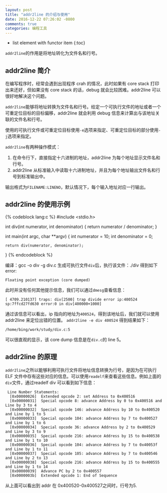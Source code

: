 ```yaml
---
layout: post
title: "addr2line 的介绍与使用"
date: 2016-12-22 07:26:02 -0800
comments: true
categories: 编程工具
---
```


* list element with functor item
{:toc}

`addr2line`的作用是将地址转化为文件名和行号。  
<!--more-->

## addr2line 简介
在编写程序时，经常会遇到出现程序 crah 的情况，此时如果有 core stack 打印出来还好，但如果没有 core stack 的话，debug 就会比较困难。addr2line 可以很好地解决这个问题。  

`addr2line`能够将地址转换为文件名和行号。给定一个可执行文件的地址或者一个可重定位目标的目标偏移，addr2line 就会利用 debug 信息来计算出与该地址关联的文件名和行号。  

使用的可执行文件或可重定位目标使用`-e`选项来指定、可重定位目标的部分使用`-j`选项来指定。

`addr2line`有两种操作模式：  
1. 在命令行下，直接指定十六进制的地址，addr2line 为每个地址显示文件名和行号。  
2. addr2line 从标准输入中读取十六进制地址，并且为每个地址输出文件名和行号到标准输出中。  

输出格式为`FILENAME:LINENO`，默认情况下，每个输入地址对应一行输出。  


## addr2line 的使用示例
{% codeblock lang:c %}
#include <stdio.h>

int div(int numerator, int denominator)
{
    return numerator / denominator;
}

int main(int argc, char **argv)
{
    int numerator   = 10;
    int denominator = 0;

    return div(numerator, denominator);
}
{% endcodeblock %}

编译：gcc -o div -g div.c
生成可执行文件`div`后，执行该文件：./div 得到如下error:  
```
Floating point exception (core dumped)
```

此时并没有任何其他提示信息，我们可以通过`dmesg`查看信息：  
```
[ 4709.210137] traps: div[2500] trap divide error ip:400524 sp:7ffcd27fd630 error:0 in div[400000+1000]
```
通过该信息可以看出，ip 指向的地址为`400524`，得到该地址后，我们就可以使用 addr2line 来定位出错的位置。 
`addr2line -e div 400524` 得到结果如下：  
```
/home/bing/work/study/div.c:5
```

可以很直观的显示，该 core  dump 信息是在`div.c`的 line 5。  

## addr2line 的原理
`addr2line`之所以能够利用可执行文件将地址信息转换为行号，是因为在可执行 ELF 文件中存有这些对应的信息。可以使用`readelf`来查看这些信息。例如上面的`div`文件，通过readelf div 可以看到如下信息：
```
 Line Number Statements:
  [0x00000026]  Extended opcode 2: set Address to 0x400516
  [0x00000031]  Special opcode 8: advance Address by 0 to 0x400516 and Line by 3 to 4
  [0x00000032]  Special opcode 146: advance Address by 10 to 0x400520 and Line by 1 to 5
  [0x00000033]  Special opcode 104: advance Address by 7 to 0x400527 and Line by 1 to 6
  [0x00000034]  Special opcode 36: advance Address by 2 to 0x400529 and Line by 3 to 9
  [0x00000035]  Special opcode 216: advance Address by 15 to 0x400538 and Line by 1 to 10
  [0x00000036]  Special opcode 104: advance Address by 7 to 0x40053f and Line by 1 to 11
  [0x00000037]  Special opcode 105: advance Address by 7 to 0x400546 and Line by 2 to 13
  [0x00000038]  Special opcode 216: advance Address by 15 to 0x400555 and Line by 1 to 14
  [0x00000039]  Advance PC by 2 to 0x400557
  [0x0000003b]  Extended opcode 1: End of Sequence
```
从上面可以看出到 addr 在 0x400520-0x400527之间时，行号为5. 



